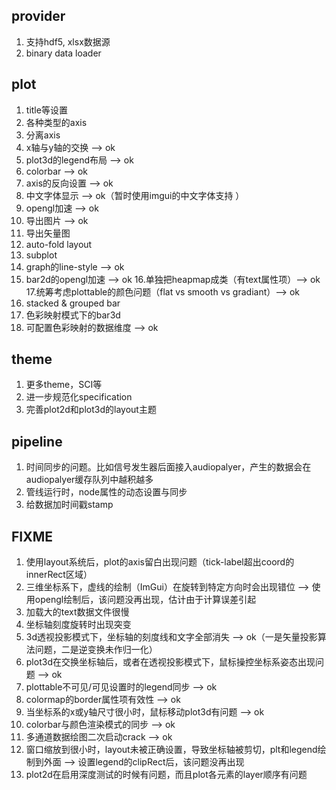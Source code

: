 ## provider
1. 支持hdf5, xlsx数据源
2. binary data loader

## plot
1. title等设置
2. 各种类型的axis
3. 分离axis
4. x轴与y轴的交换 --> ok
5. plot3d的legend布局 --> ok
6. colorbar --> ok
7. axis的反向设置 --> ok
8. 中文字体显示 --> ok（暂时使用imgui的中文字体支持 ）
9. opengl加速 --> ok
10. 导出图片 --> ok
11. 导出矢量图
12. auto-fold layout
13. subplot
14. graph的line-style --> ok
15. bar2d的opengl加速 --> ok
16.单独把heapmap成类（有text属性项）--> ok
17.统筹考虑plottable的颜色问题（flat vs smooth vs gradiant）--> ok
18. stacked & grouped bar
19. 色彩映射模式下的bar3d
20. 可配置色彩映射的数据维度 --> ok

## theme
1. 更多theme，SCI等
2. 进一步规范化specification
3. 完善plot2d和plot3d的layout主题

## pipeline
1. 时间同步的问题。比如信号发生器后面接入audiopalyer，产生的数据会在audiopalyer缓存队列中越积越多
2. 管线运行时，node属性的动态设置与同步
3. 给数据加时间戳stamp

## FIXME
1. 使用layout系统后，plot的axis留白出现问题（tick-label超出coord的innerRect区域）
2. 三维坐标系下，虚线的绘制（ImGui）在旋转到特定方向时会出现错位 --> 使用opengl绘制后，该问题没再出现，估计由于计算误差引起
3. 加载大的text数据文件很慢
4. 坐标轴刻度旋转时出现突变
5. 3d透视投影模式下，坐标轴的刻度线和文字全部消失 --> ok（一是矢量投影算法问题，二是逆变换未作归一化）
6. plot3d在交换坐标轴后，或者在透视投影模式下，鼠标操控坐标系姿态出现问题 --> ok
7. plottable不可见/可见设置时的legend同步 --> ok
8. colormap的border属性项有效性 --> ok
9. 当坐标系的x或y轴尺寸很小时，鼠标移动plot3d有问题 --> ok
10. colorbar与颜色渲染模式的同步 --> ok
11. 多通道数据绘图二次启动crack --> ok
12. 窗口缩放到很小时，layout未被正确设置，导致坐标轴被剪切，plt和legend绘制到外面 --> 设置legend的clipRect后，该问题没再出现
13. plot2d在启用深度测试的时候有问题，而且plot各元素的layer顺序有问题
